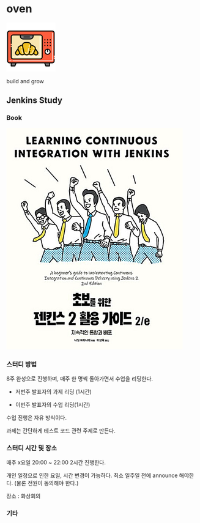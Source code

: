 # oven

![oven](doc/img/oven.png)

build and grow

## Jenkins Study

### Book 

![oven](doc/img/book.png)

### 스터디 방법 

8주 완성으로 진행하며, 매주 한 명씩 돌아가면서 수업을 리딩한다.

- 저번주 발표자의 과제 리딩 (1시간)

- 이번주 발표자의 수업 리딩(1시간)

수업 진행은 자유 방식이다.

과제는 간단하게 테스트 코드 관련 주제로 만든다.


### 스터디 시간 및 장소

매주 x요일 20:00 ~ 22:00 2시간 진행한다.

개인 일정으로 인한 요일, 시간 변경이 가능하다. 최소 일주일 전에 announce 해야한다. (물론 전원이 동의해야 한다.)

장소 : 화상회의


### 기타 